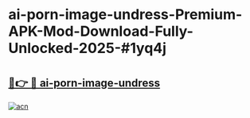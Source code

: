 # ai-porn-image-undress-Premium-APK-Mod-Download-Fully-Unlocked-2025-#1yq4j

# <h2><a href="https://bedroomkl.my?title=ai-porn-image-undress&ref=1AP">🔗👉 🔴 ai-porn-image-undress</a></h2>

[![acn](https://github.com/user-attachments/assets/0f9c940e-d8b0-45ae-aac7-cd30a18b3e1c)](https://bedroomkl.my?title=ai-porn-image-undress&ref=1AP)

